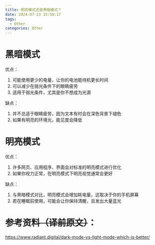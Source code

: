 ```yaml
---
title: 明亮模式还是黑暗模式？
date: 2024-07-23 15:59:17
tags:
  - Other
categories: Other
---
```

# 黑暗模式
优点：
1. 可能使用更少的电量，让你的电池能待机更长时间
2. 可以减少在弱光条件下的眼睛疲劳
3. 适用于弱光条件，尤其是你不想成为光源

缺点：
1. 并不总适于眼睛疲劳，因为文本有时会在深色背景下褪色
2. 如果有明亮的环境光，能见度会降低

# 明亮模式
优点：
1. 许多网页、应用程序、界面会对标准的明亮模式进行优化
2. 如果你视力正常，在明亮模式下明亮视觉通常会更好

缺点：
1. 与黑暗模式对比，明亮模式会增加耗电量，这取决于你的手机屏幕
2. 若在睡眠前使用，可能会让你保持清醒，且发出大量蓝光
# 参考资料~~（译前原文）~~：
https://www.radiant.digital/dark-mode-vs-light-mode-which-is-better/